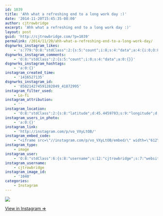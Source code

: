 ```yaml
---
id: 1039
title: 'Ahh what a refreshing end to a long work day :)'
date: '2014-11-20T15:45:35-08:00'
author: cjtrowbridge
excerpt: 'Ahh what a refreshing end to a long work day :)'
layout: post
guid: 'http://cjtrowbridge.com/?p=1039'
permalink: /2014/11/20/ahh-what-a-refreshing-end-to-a-long-work-day/
dsgnwrks_instagram_likes:
    - 's:779:"O:8:"stdClass":2:{s:5:"count";i:8;s:4:"data";a:4:{i:0;O:8:"stdClass":4:{s:8:"username";s:12:"cjtrowbridge";s:15:"profile_picture";s:103:"https://igcdn-photos-f-a.akamaihd.net/hphotos-ak-xpa1/t51.2885-19/925559_452430704897917_67836701_a.jpg";s:2:"id";s:8:"41872995";s:9:"full_name";s:13:"CJ Trowbridge";}i:1;O:8:"stdClass":4:{s:8:"username";s:9:"jimmieeee";s:15:"profile_picture";s:84:"https://instagramimages-a.akamaihd.net/profiles/profile_28064856_75sq_1376196501.jpg";s:2:"id";s:8:"28064856";s:9:"full_name";s:12:"Jimmie Erwin";}i:2;O:8:"stdClass":4:{s:8:"username";s:8:"myjluvly";s:15:"profile_picture";s:107:"https://igcdn-photos-h-a.akamaihd.net/hphotos-ak-xaf1/t51.2885-19/10832092_1552053408342783_634041447_a.jpg";s:2:"id";s:8:"37331304";s:9:"full_name";s:21:"Julia S. ";'
dsgnwrks_instagram_comments:
    - 'O:8:"stdClass":2:{s:5:"count";i:0;s:4:"data";a:0:{}}'
dsgnwrks_instagram_hashtags:
    - 'a:0:{}'
instagram_created_time:
    - '1416527135'
dsgnwrks_instagram_id:
    - '858214274591282049_41872995'
instagram_filter_used:
    - Lo-fi
instagram_attribution:
    - ''
instagram_location:
    - 'O:8:"stdClass":2:{s:8:"latitude";d:45.4459793;s:9:"longitude";d:-122.626124;}'
instagram_users_in_photo:
    - 'a:0:{}'
instagram_link:
    - 'http://instagram.com/p/vo_VXyLtOB/'
instagram_embed_code:
    - "<iframe src=\"//instagram.com/p/vo_VXyLtOB/embed/\" width=\"612\" height=\"710\" frameborder=\"0\" scrolling=\"no\" allowtransparency=\"true\"></iframe>\n"
instagram_type:
    - image
instagram_user:
    - 'O:8:"stdClass":6:{s:8:"username";s:12:"cjtrowbridge";s:7:"website";s:0:"";s:15:"profile_picture";s:103:"https://igcdn-photos-f-a.akamaihd.net/hphotos-ak-xpa1/t51.2885-19/925559_452430704897917_67836701_a.jpg";s:9:"full_name";s:13:"CJ Trowbridge";s:3:"bio";s:0:"";s:2:"id";s:8:"41872995";}'
instagram_username:
    - cjtrowbridge
instagram_image_id:
    - '1040'
categories:
    - Instagram
---
```


[![](http://blog.cjtrowbridge.com/wp-content/uploads/2014/11/10809759_1538015306440167_1395371464_n2.jpg)](http://instagram.com/p/vo_VXyLtOB/)

[View in Instagram ⇒](http://instagram.com/p/vo_VXyLtOB/)
